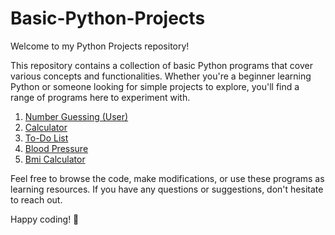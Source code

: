 # Basic-Python-Projects

Welcome to my Python Projects repository!

This repository contains a collection of basic Python programs that cover various concepts and functionalities. Whether you're a beginner learning Python or someone looking for simple projects to explore, you'll find a range of programs here to experiment with.

1. [Number Guessing (User)](https://github.com/Ishikakataria06/Basic-Python-Projects/blob/main/Number%20Guessing%20(User).ipynb)
2. [Calculator](https://github.com/Ishikakataria06/Basic-Python-Projects/blob/main/Calculator.ipynb)
3. [To-Do List](https://github.com/Ishikakataria06/Basic-Python-Projects/blob/main/To-Do%20List.ipynb)
4. [Blood Pressure](https://github.com/Ishikakataria06/Basic-Python-Projects/blob/main/Blood%20Pressure%20Tracker.ipynb)
5. [Bmi Calculator](https://github.com/Ishikakataria06/Basic-Python-Projects/blob/main/Bmi%20Calculator.ipynb)
   
Feel free to browse the code, make modifications, or use these programs as learning resources. If you have any questions or suggestions, don't hesitate to reach out.

Happy coding! 🐍
